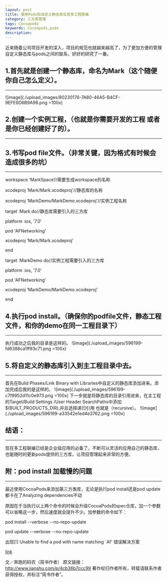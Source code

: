 ```yaml
---
layout: post
title: 使用Pods和自定义静态库实现多工程联编
category: 三方库管理
tags: Cocoapods
keywords: Cocoapods,pods
description:
---
```




近来随着公司项目开发的深入，项目的规范也就越来越高了，为了更加方便的管理自定义静态库与pods之间的联系，好好的研究了一番。

##  1.首先就是创建一个静态库，命名为Mark（这个随便你自己怎么定义）。
---
![image](./upload_images/80230176-7A80-46A5-B4CF-9EFE6D6B9A98.png =100x)

##  2.创建一个实例工程，（也就是你需要开发的工程 或者是你已经创建好了的）。
---

##  3.书写pod file文件。（非常关键，因为格式有时候会造成很多的坑）
---

workspace ‘MarkSpace’//需要生成workspace的名称

xcodeproj ‘Mark/Mark.xcodeproj'//静态库的名称

xcodeproj ‘MarkDemo/MarkDemo.xcodeproj'//实例工程名称

target :Mark do//静态库需要引入的三方库

platform :ios, '7.0'

pod 'AFNetworking'

xcodeproj ‘Mark/Mark.xcodeproj'

end

target :MarkDemo do//实例工程需要引入的三方库

platform :ios, '7.0'

pod 'AFNetworking'

xcodeproj ‘MarkDemo/MarkDemo.xcodeproj'

end

##  4.执行pod install。（确保你的podfile文件，静态工程文件，和你的demo在同一工程目录下）
---

执行成功之后我的目录是这样的。
![image](./upload_images/596199-fd6388ca1ff93c71.png =100x)

##  5.将自定义的静态库引入到主工程目录中去。
---

首先在Build Phases/Link Binary with Libraries中自定义的静态库添加进来。添加完成后我的是这样的。
![image](./upload_images/596199-c7f9952d11c0e973.png =100x)
下一步就是将静态库的目录引用进来，在主工程的Target/Build Settings /User Header SearchPaths中添加$(BUILT_PRODUCTS_DIR),并且选择递归引用 也就是（recursive）。
![image](./upload_images/596199-a33542e1ed4e3762.png =100x)

##  结语：
---

现在多工程联编已经是企业级应用的必备了，不断可以灵活的应用自己的静态库，也能随时的更新pods提供的三方库，让项目管理起来非常的方便。

##  附：pod install 加载慢的问题
---

最近使用CocoaPods来添加第三方类库，无论是执行pod install还是pod update都卡在了Analyzing dependencies不动

原因在于当执行以上两个命令的时候会升级CocoaPods的spec仓库，加一个参数可以省略这一步，然后速度就会提升不少。加参数的命令如下：

pod install --verbose --no-repo-update

pod update --verbose --no-repo-update



出现[!] Unable to find a pod with name matching `Af' 错误解决方案

[link](http://stackoverflow.com/questions/21342574/cocoapods-error-to-install-search-pods)

文／奔跑的码农（简书作者）
原文链接：http://www.jianshu.com/p/4cb36b7ccc99
著作权归作者所有，转载请联系作者获得授权，并标注“简书作者”。
